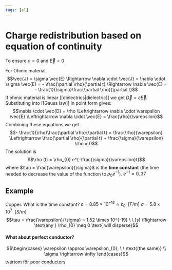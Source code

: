 ```yaml
---
tags: [el]
---
```

# Charge redistribution based on equation of continuity
To ensure $\rho= 0$ and $\vec{E} = 0$

For Ohmic material, $$\vec{J} = \sigma \vec{E} \Rightarrow \nabla \cdot \vec{J} = \nabla \cdot \sigma \vec{E} = - \frac{\partial \rho}{\partial t} \Rightarrow \nabla \vec{E} = - \frac{1}{\sigma}\frac{\partial \rho}{\partial t}$$
If ohmic material is linear [[dielectrics|dielectric]] we get $\vec{D} = \varepsilon \vec{E}$.
Substituting into [[Gauss law]] in point form gives: $$\nabla \cdot \vec{D} = \rho \Leftrightarrow \nabla \cdot \varepsilon \vec{E} \Leftrightarrow \nabla \cdot \vec{E} = \frac{\rho}{\varepsilon}$$
Combining these equations we get $$- \frac{1}{\rho}\frac{\partial \rho}{\partial t} = \frac{\rho}{\varepsilon} \Leftrightarrow \frac{\partial \rho}{\partial t} + \frac{\sigma}{\varepsilon} \rho = 0$$
The solution is $$\rho (t) = \rho_{0} e^{-\frac{\sigma}{\varepsilon}t}$$ where $\tau = \frac{\varepsilon}{\sigma}$ is the **time constant** (the time needed to decrease the value of the function to $\rho_{0}e^{-1}$). $e^{-1} \approx 0,37$

## Example
Copper. What is the time constant?
$\varepsilon = 8.85 \times 10^{-12} \approx \varepsilon_{0} \ \ [F/m]$
$\sigma = 5.8 \times 10^{7} \ \ [S/m]$
$$\tau = \frac{\varepsilon}{\sigma} = 1.52 \times 10^{-19} \ \ [s] \Rightarrow \text{any } \rho_{0} \neq 0 \text{ will disperse}$$

#### What about perfect conductor?
$$\begin{cases}  \varepsilon \approx \varepsilon_{0}, \ \ \text{(the same)} \\ \sigma \rightarrow \infty \end{cases}$$
tvärtom för poor conductors